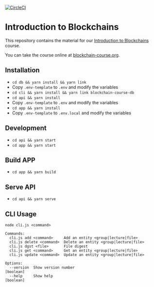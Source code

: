[![CircleCI](https://circleci.com/gh/SignedBlock/blockchain-course.svg?style=svg&circle-token=fb8a1e182558aa8a1998d4c36d9b74c8531f43f9)](https://circleci.com/gh/SignedBlock/blockchain-course)

# Introduction to Blockchains

This repository contains the material for our [Introduction to
Blockchains](https://blockchain-course.org) course.

You can take the course online at
[blockchain-course.org](https://blockchain-course.org/).

## Installation

- `cd db && yarn install && yarn link`
- Copy `.env-template` to `.env` and modify the variables
- `cd cli && yarn install && yarn link blockchain-course-db`
- `cd api && yarn install`
- Copy `.env-template` to `.env` and modify the variables
- `cd app && yarn install`
- Copy `.env-template` to `.env.local` and modify the variables

## Development

- `cd api && yarn start`
- `cd app && yarn start`

## Build APP

- `cd app && yarn build`

## Serve API

- `cd api && yarn serve`

## CLI Usage

```
node cli.js <command>

Commands:
  cli.js add <command>     Add an entity <group|lecture|file>
  cli.js delete <command>  Delete an entity <group|lecture|file>
  cli.js dgst <file>       File digest
  cli.js get <command>     Get an entity <group|lecture|file>
  cli.js update <command>  Update an entity <group|lecture|file>

Options:
  --version  Show version number                                       [boolean]
  --help     Show help                                                 [boolean]
```
